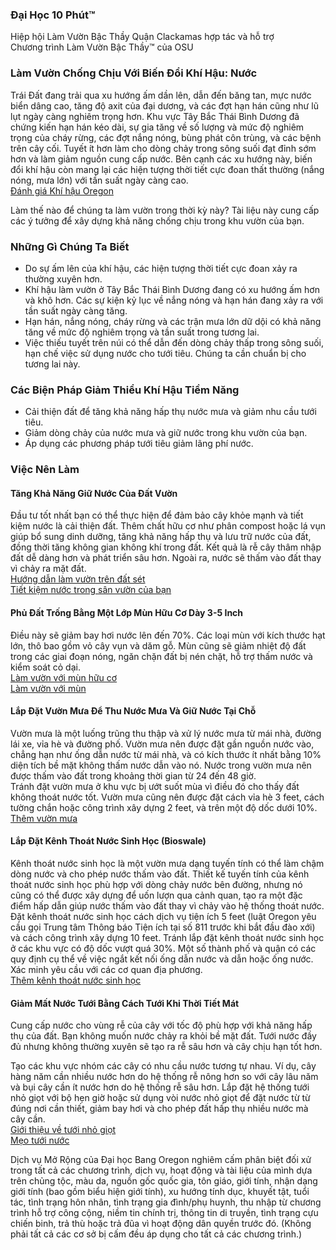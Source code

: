 ### Đại Học 10 Phút™  
Hiệp hội Làm Vườn Bậc Thầy Quận Clackamas hợp tác và hỗ trợ  
Chương trình Làm Vườn Bậc Thầy™ của OSU  

### Làm Vườn Chống Chịu Với Biến Đổi Khí Hậu: Nước  
Trái Đất đang trải qua xu hướng ấm dần lên, dẫn đến băng tan, mực nước biển dâng cao, tăng độ axit của đại dương, và các đợt hạn hán cũng như lũ lụt ngày càng nghiêm trọng hơn. Khu vực Tây Bắc Thái Bình Dương đã chứng kiến hạn hán kéo dài, sự gia tăng về số lượng và mức độ nghiêm trọng của cháy rừng, các đợt nắng nóng, bùng phát côn trùng, và các bệnh trên cây cối. Tuyết ít hơn làm cho dòng chảy trong sông suối đạt đỉnh sớm hơn và làm giảm nguồn cung cấp nước. Bên cạnh các xu hướng này, biến đổi khí hậu còn mang lại các hiện tượng thời tiết cực đoan thất thường (nắng nóng, mưa lớn) với tần suất ngày càng cao.  
[Đánh giá Khí hậu Oregon](https://blogs.oregonstate.edu/occri/oregon-climate-assessments/)  

Làm thế nào để chúng ta làm vườn trong thời kỳ này? Tài liệu này cung cấp các ý tưởng để xây dựng khả năng chống chịu trong khu vườn của bạn.  

### Những Gì Chúng Ta Biết  
- Do sự ấm lên của khí hậu, các hiện tượng thời tiết cực đoan xảy ra thường xuyên hơn.  
- Khí hậu làm vườn ở Tây Bắc Thái Bình Dương đang có xu hướng ấm hơn và khô hơn. Các sự kiện kỷ lục về nắng nóng và hạn hán đang xảy ra với tần suất ngày càng tăng.  
- Hạn hán, nắng nóng, cháy rừng và các trận mưa lớn dữ dội có khả năng tăng về mức độ nghiêm trọng và tần suất trong tương lai.  
- Việc thiếu tuyết trên núi có thể dẫn đến dòng chảy thấp trong sông suối, hạn chế việc sử dụng nước cho tưới tiêu. Chúng ta cần chuẩn bị cho tương lai này.  

### Các Biện Pháp Giảm Thiểu Khí Hậu Tiềm Năng  
- Cải thiện đất để tăng khả năng hấp thụ nước mưa và giảm nhu cầu tưới tiêu.  
- Giảm dòng chảy của nước mưa và giữ nước trong khu vườn của bạn.  
- Áp dụng các phương pháp tưới tiêu giảm lãng phí nước.  

### Việc Nên Làm  

#### Tăng Khả Năng Giữ Nước Của Đất Vườn  
Đầu tư tốt nhất bạn có thể thực hiện để đảm bảo cây khỏe mạnh và tiết kiệm nước là cải thiện đất. Thêm chất hữu cơ như phân compost hoặc lá vụn giúp bổ sung dinh dưỡng, tăng khả năng hấp thụ và lưu trữ nước của đất, đồng thời tăng không gian không khí trong đất. Kết quả là rễ cây thâm nhập đất dễ dàng hơn và phát triển sâu hơn. Ngoài ra, nước sẽ thấm vào đất thay vì chảy ra mặt đất.  
[Hướng dẫn làm vườn trên đất sét](https://cmastergardeners.files.wordpress.com/2022/02/gardening-in-clay-soil.pdf)  
[Tiết kiệm nước trong sân vườn của bạn](https://catalog.extension.oregonstate.edu/sites/catalog/files/project/pdf/em9125.pdf)  

#### Phủ Đất Trống Bằng Một Lớp Mùn Hữu Cơ Dày 3-5 Inch  
Điều này sẽ giảm bay hơi nước lên đến 70%. Các loại mùn với kích thước hạt lớn, thô bao gồm vỏ cây vụn và dăm gỗ. Mùn cũng sẽ giảm nhiệt độ đất trong các giai đoạn nóng, ngăn chặn đất bị nén chặt, hỗ trợ thấm nước và kiểm soát cỏ dại.  
[Làm vườn với mùn hữu cơ](https://catalog.extension.oregonstate.edu/sites/catalog/files/project/pdf/ec1629.pdf)  
[Làm vườn với mùn](https://cmastergardeners.files.wordpress.com/2022/02/gardening-with-mulch.pdf)  

#### Lắp Đặt Vườn Mưa Để Thu Nước Mưa Và Giữ Nước Tại Chỗ  
Vườn mưa là một luống trũng thu thập và xử lý nước mưa từ mái nhà, đường lái xe, vỉa hè và đường phố. Vườn mưa nên được đặt gần nguồn nước vào, chẳng hạn như ống dẫn nước từ mái nhà, và có kích thước ít nhất bằng 10% diện tích bề mặt không thấm nước dẫn vào nó. Nước trong vườn mưa nên được thấm vào đất trong khoảng thời gian từ 24 đến 48 giờ.  
Tránh đặt vườn mưa ở khu vực bị ướt suốt mùa vì điều đó cho thấy đất không thoát nước tốt. Vườn mưa cũng nên được đặt cách vỉa hè 3 feet, cách tường chắn hoặc công trình xây dựng 2 feet, và trên một độ dốc dưới 10%.  
[Thêm vườn mưa](https://cmastergardeners.files.wordpress.com/2023/04/adding-a-rain-garden.pdf)  

#### Lắp Đặt Kênh Thoát Nước Sinh Học (Bioswale)  
Kênh thoát nước sinh học là một vườn mưa dạng tuyến tính có thể làm chậm dòng nước và cho phép nước thấm vào đất. Thiết kế tuyến tính của kênh thoát nước sinh học phù hợp với dòng chảy nước bên đường, nhưng nó cũng có thể được xây dựng để uốn lượn qua cảnh quan, tạo ra một đặc điểm hấp dẫn giúp nước thấm vào đất thay vì chảy vào hệ thống thoát nước.  
Đặt kênh thoát nước sinh học cách dịch vụ tiện ích 5 feet (luật Oregon yêu cầu gọi Trung tâm Thông báo Tiện ích tại số 811 trước khi bắt đầu đào xới) và cách công trình xây dựng 10 feet. Tránh lắp đặt kênh thoát nước sinh học ở các khu vực có độ dốc vượt quá 30%. Một số thành phố và quận có các quy định cụ thể về việc ngắt kết nối ống dẫn nước và dẫn hoặc ống nước. Xác minh yêu cầu với các cơ quan địa phương.  
[Thêm kênh thoát nước sinh học](https://cmastergardeners.files.wordpress.com/2023/04/adding-a-bioswale.pdf)  

#### Giảm Mất Nước Tưới Bằng Cách Tưới Khi Thời Tiết Mát  
Cung cấp nước cho vùng rễ của cây với tốc độ phù hợp với khả năng hấp thụ của đất. Bạn không muốn nước chảy ra khỏi bề mặt đất. Tưới nước đầy đủ nhưng không thường xuyên sẽ tạo ra rễ sâu hơn và cây chịu hạn tốt hơn.  

Tạo các khu vực nhóm các cây có nhu cầu nước tương tự nhau. Ví dụ, cây hàng năm cần nhiều nước hơn do hệ thống rễ nông hơn so với cây lâu năm và bụi cây cần ít nước hơn do hệ thống rễ sâu hơn. Lắp đặt hệ thống tưới nhỏ giọt với bộ hẹn giờ hoặc sử dụng vòi nước nhỏ giọt để đặt nước từ từ đúng nơi cần thiết, giảm bay hơi và cho phép đất hấp thụ nhiều nước mà cây cần.  
[Giới thiệu về tưới nhỏ giọt](https://extension.oregonstate.edu/catalog/pub/em8782-s)  
[Mẹo tưới nước](https://cmastergardeners.files.wordpress.com/2022/02/watering-tips.pdf)  

Dịch vụ Mở Rộng của Đại học Bang Oregon nghiêm cấm phân biệt đối xử trong tất cả các chương trình, dịch vụ, hoạt động và tài liệu của mình dựa trên chủng tộc, màu da, nguồn gốc quốc gia, tôn giáo, giới tính, nhận dạng giới tính (bao gồm biểu hiện giới tính), xu hướng tính dục, khuyết tật, tuổi tác, tình trạng hôn nhân, tình trạng gia đình/phụ huynh, thu nhập từ chương trình hỗ trợ công cộng, niềm tin chính trị, thông tin di truyền, tình trạng cựu chiến binh, trả thù hoặc trả đũa vì hoạt động dân quyền trước đó. (Không phải tất cả các cơ sở bị cấm đều áp dụng cho tất cả các chương trình.)